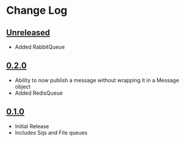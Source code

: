 Change Log
==========

## [Unreleased]
* Added RabbitQueue

## [0.2.0]
* Ability to now publish a message without wrapping it in a Message object
* Added RedisQueue


## [0.1.0]
* Initial Release
* Includes Sqs and File queues

[Unreleased]: https://github.com/dSpaceLabs/Queue/compare/v0.2.0...HEAD
[0.2.0]: https://github.com/dSpaceLabs/Queue/compare/v0.1.0...HEAD
[0.1.0]: https://github.com/dSpaceLabs/Queue/compare/e30e9cdec4368d13425509761b8dcc9fbdaea517...v0.1.0
